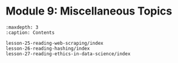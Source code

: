 # <i class="fas fa-layer-group fa-fw"></i> Module 9: Miscellaneous Topics

```{toctree}
:maxdepth: 3
:caption: Contents

lesson-25-reading-web-scraping/index
lesson-26-reading-hashing/index
lesson-27-reading-ethics-in-data-science/index
```
